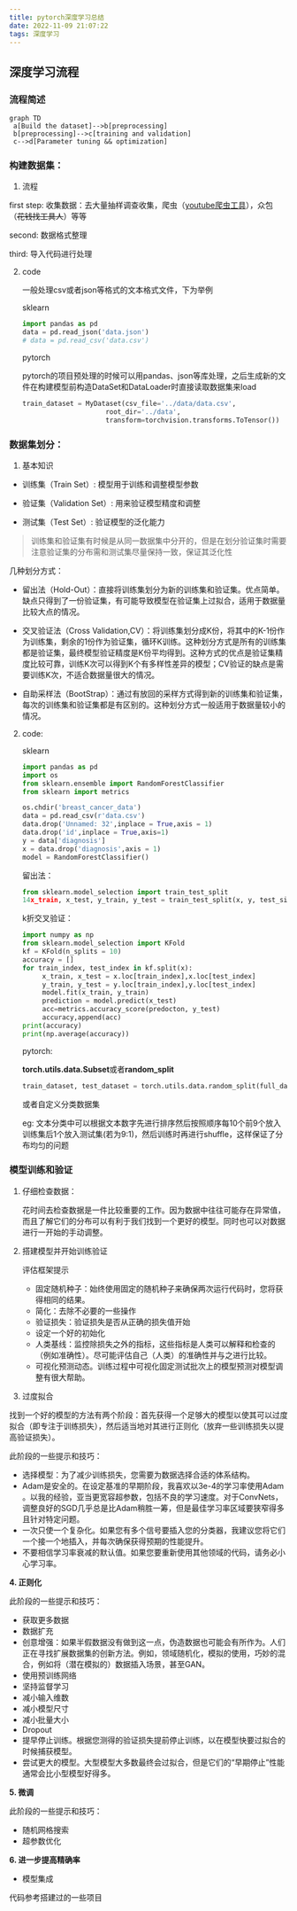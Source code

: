 ```yaml
---
title: pytorch深度学习总结
date: 2022-11-09 21:07:22
tags: 深度学习
---
```


## 深度学习流程

### 流程简述

```mermaid
graph TD
 a[Build the dataset]-->b[preprocessing]
 b[preprocessing]-->c[training and validation]
 c-->d[Parameter tuning && optimization]
```

### 构建数据集：

1. 流程

first step: 收集数据：去大量抽样调查收集，爬虫（[youtube爬虫工具](https://github.com/MrS0m30n3/youtube-dl-gui)），众包（~~花钱找工具人~~）等等

second: 数据格式整理

third: 导入代码进行处理

2. code

   一般处理csv或者json等格式的文本格式文件，下为举例

   sklearn

   ```python
   import pandas as pd
   data = pd.read_json('data.json')
   # data = pd.read_csv('data.csv')
   ```

   pytorch

   ​	pytorch的项目预处理的时候可以用pandas、json等库处理，之后生成新的文件在构建模型前构造DataSet和DataLoader时直接读取数据集来load

   ```python
   train_dataset = MyDataset(csv_file='../data/data.csv',
   						root_dir='../data',
   						transform=torchvision.transforms.ToTensor())
   ```

### 数据集划分：

1. 基本知识

- 训练集（Train Set）: 模型用于训练和调整模型参数

- 验证集（Validation Set）: 用来验证模型精度和调整

- 测试集（Test Set）: 验证模型的泛化能力

> 训练集和验证集有时候是从同一数据集中分开的，但是在划分验证集时需要注意验证集的分布需和测试集尽量保持一致，保证其泛化性

几种划分方式：

- 留出法（Hold-Out）：直接将训练集划分为新的训练集和验证集。优点简单。缺点只得到了一份验证集，有可能导致模型在验证集上过拟合，适用于数据量比较大点的情况。
- 交叉验证法（Cross Validation,CV）：将训练集划分成K份，将其中的K-1份作为训练集，剩余的1份作为验证集，循环K训练。这种划分方式是所有的训练集都是验证集，最终模型验证精度是K份平均得到。这种方式的优点是验证集精度比较可靠，训练K次可以得到K个有多样性差异的模型；CV验证的缺点是需要训练K次，不适合数据量很大的情况。

- 自助采样法（BootStrap）：通过有放回的采样方式得到新的训练集和验证集，每次的训练集和验证集都是有区别的。这种划分方式一般适用于数据量较小的情况。

2. code: 

   sklearn

   ```python
   import pandas as pd
   import os
   from sklearn.ensemble import RandomForestClassifier
   from sklearn import metrics
   
   os.chdir('breast_cancer_data')
   data = pd.read_csv(r'data.csv')
   data.drop('Unnamed: 32',inplace = True,axis = 1)
   data.drop('id',inplace = True,axis=1)
   y = data['diagnosis']
   x = data.drop('diagnosis',axis = 1)
   model = RandomForestClassifier()
   ```

   留出法：

   ```python
   from sklearn.model_selection import train_test_split
   14x_train, x_test, y_train, y_test = train_test_split(x, y, test_size=0.33, random_state=42)
   ```

   k折交叉验证：

   ```python
   import numpy as np
   from sklearn.model_selection import KFold
   kf = KFold(n_splits = 10)
   accuracy = []
   for train_index, test_index in kf.split(x):
        x_train, x_test = x.loc[train_index],x.loc[test_index]
        y_train, y_test = y.loc[train_index],y.loc[test_index]
        model.fit(x_train, y_train)
        prediction = model.predict(x_test)
        acc=metrics.accuracy_score(predocton, y_test)
        accuracy,append(acc)
   print(accuracy)
   print(np.average(accuracy))
   ```

   pytorch:

   **torch.utils.data.Subset**或者**random_split**

   ```python
   train_dataset, test_dataset = torch.utils.data.random_split(full_dataset, [train_size, test_size])
   ```

   或者自定义分类数据集

   eg: 文本分类中可以根据文本数字先进行排序然后按照顺序每10个前9个放入训练集后1个放入测试集(若为9:1)，然后训练时再进行shuffle，这样保证了分布均匀的问题

### 模型训练和验证

1. 仔细检查数据：

   花时间去检查数据是一件比较重要的工作。因为数据中往往可能存在异常值，而且了解它们的分布可以有利于我们找到一个更好的模型。同时也可以对数据进行一开始的手动调整。

2. 搭建模型并开始训练验证

   评估框架提示

   - 固定随机种子：始终使用固定的随机种子来确保两次运行代码时，您将获得相同的结果。
   - 简化：去除不必要的一些操作
   - 验证损失：验证损失是否从正确的损失值开始
   - 设定一个好的初始化
   - 人类基线：监控除损失之外的指标，这些指标是人类可以解释和检查的（例如准确性）。尽可能评估自己（人类）的准确性并与之进行比较。
   - 可视化预测动态。训练过程中可视化固定测试批次上的模型预测对模型调整有很大帮助。

3. 过度拟合

找到一个好的模型的方法有两个阶段：首先获得一个足够大的模型以使其可以过度拟合（即专注于训练损失），然后适当地对其进行正则化（放弃一些训练损失以提高验证损失）。

此阶段的一些提示和技巧：

- 选择模型：为了减少训练损失，您需要为数据选择合适的体系结构。
- Adam是安全的。在设定基准的早期阶段，我喜欢以3e-4的学习率使用Adam 。以我的经验，亚当更宽容超参数，包括不良的学习速度。对于ConvNets，调整良好的SGD几乎总是比Adam稍胜一筹，但是最佳学习率区域要狭窄得多且针对特定问题。
- 一次只使一个复杂化。如果您有多个信号要插入您的分类器，我建议您将它们一个接一个地插入，并每次确保获得预期的性能提升。
- 不要相信学习率衰减的默认值。如果您要重新使用其他领域的代码，请务必小心学习率。

**4. 正则化**

此阶段的一些提示和技巧：

- 获取更多数据
- 数据扩充
- 创意增强：如果半假数据没有做到这一点，伪造数据也可能会有所作为。人们正在寻找扩展数据集的创新方法。例如，领域随机化，模拟的使用，巧妙的混合，例如将（潜在模拟的）数据插入场景，甚至GAN。
- 使用预训练网络
- 坚持监督学习
- 减小输入维数
- 减小模型尺寸
- 减小批量大小
- Dropout
- 提早停止训练。根据您测得的验证损失提前停止训练，以在模型快要过拟合的时候捕获模型。
- 尝试更大的模型。大型模型大多数最终会过拟合，但是它们的“早期停止”性能通常会比小型模型好得多。

**5. 微调**

此阶段的一些提示和技巧：

- 随机网格搜索
- 超参数优化

**6. 进一步提高精确率**

- 模型集成



代码参考搭建过的一些项目